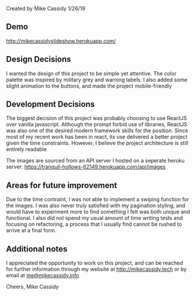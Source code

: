 Created by Mike Cassidy
1/26/19

## Demo

http://mikecassidyslideshow.herokuapp.com/

## Design Decisions

I wanted the design of this project to be simple yet attentive. The color palette was inspired by military grey and warning labels. I also  added some slight animation to the buttons, and made the project mobile-friendly

## Development Decisions

The biggest decision of this project was probably choosing to use ReactJS over vanilla javascript. Although the prompt forbid use of libraries, ReactJS was also one of the desired modern framework skills for the position. Since most of my recent work has been in react, its use delivered a better project given the time constraints. However, I believe the project architecture is still entirely readable

The images are sourced from an API server I hosted on a seperate heroku server:
https://tranquil-hollows-62149.herokuapp.com/api/images

## Areas for future improvement

Due to the time contraint, I was not able to implement a swiping function for the images. I was also never truly satisfied with my pagination styling, and would have to experiment more to find something I felt was both unique and functional. I also did not spend my usual amount of time writing tests and focusing on refactoring, a process that I usually find cannot be rushed to arrive at a final form.


## Additional notes

I appreciated the opportunity to work on this project, and can be reached for further information through my website at http://mikecassidy.tech or by email at me@mikecassidy.info

Cheers,
Mike Cassidy
